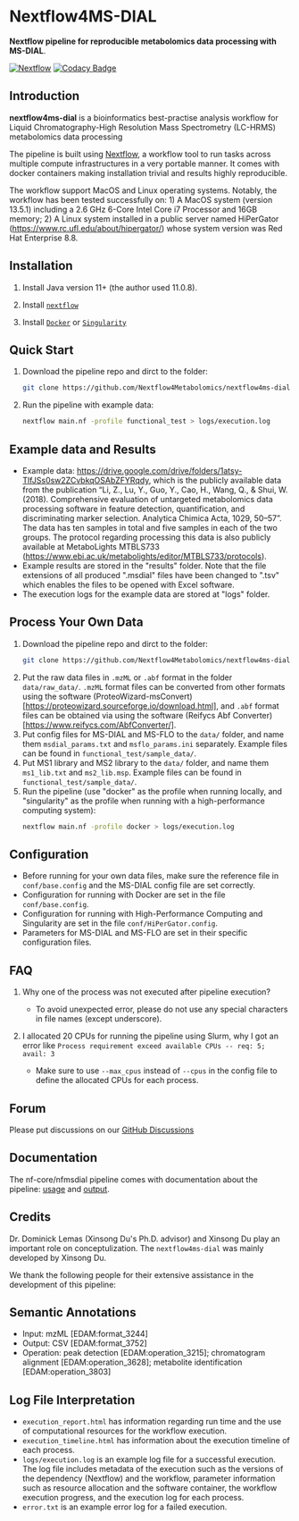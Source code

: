 # Nextflow4MS-DIAL

**Nextflow pipeline for reproducible metabolomics data processing with MS-DIAL**.

[![Nextflow](https://img.shields.io/badge/nextflow-%E2%89%A520.04.0-brightgreen.svg)](https://www.nextflow.io/)
[![Codacy Badge](https://app.codacy.com/project/badge/Grade/104f754fa0854cc49e7f84ce73b7c440)](https://app.codacy.com/gh/Nextflow4Metabolomics/nextflow4ms-dial/dashboard?utm_source=gh&utm_medium=referral&utm_content=&utm_campaign=Badge_grade)

## Introduction

<!-- TODO nf-core: Write a 1-2 sentence summary of what data the pipeline is for and what it does -->
**nextflow4ms-dial** is a bioinformatics best-practise analysis workflow for Liquid Chromatography-High Resolution Mass Spectrometry (LC-HRMS) metabolomics data processing

The pipeline is built using [Nextflow](https://www.nextflow.io), a workflow tool to run tasks across multiple compute infrastructures in a very portable manner. It comes with docker containers making installation trivial and results highly reproducible.

The workflow support MacOS and Linux operating systems. Notably, the workflow has been tested successfully on: 1) A MacOS system (version 13.5.1) including a 2.6 GHz 6-Core Intel Core i7 Processor and 16GB memory; 2) A Linux system installed in a public server named HiPerGator (https://www.rc.ufl.edu/about/hipergator/) whose system version was Red Hat Enterprise 8.8.

## Installation

1. Install Java version 11+ (the author used 11.0.8).

2. Install [`nextflow`](https://nf-co.re/usage/installation)

3. Install [`Docker`](https://docs.docker.com/engine/installation/) or [`Singularity`](https://www.sylabs.io/guides/3.0/user-guide/)

## Quick Start

1. Download the pipeline repo and dirct to the folder:
	```bash
	git clone https://github.com/Nextflow4Metabolomics/nextflow4ms-dial.git && cd nextflow4ms-dial
	```

2. Run the pipeline with example data:
    ```bash
    nextflow main.nf -profile functional_test > logs/execution.log
    ```

## Example data and Results

- Example data: https://drive.google.com/drive/folders/1atsy-TlfJSs0sw2ZCvbkqOSAbZFYRqdy, which is the publicly available data from the publication “Li, Z., Lu, Y., Guo, Y., Cao, H., Wang, Q., & Shui, W. (2018). Comprehensive evaluation of untargeted metabolomics data processing software in feature detection, quantification, and discriminating marker selection. Analytica Chimica Acta, 1029, 50–57”. The data has ten samples in total and five samples in each of the two groups. The protocol regarding processing this data is also publicly available at MetaboLights MTBLS733 (https://www.ebi.ac.uk/metabolights/editor/MTBLS733/protocols).
- Example results are stored in the "results" folder. Note that the file extensions of all produced ".msdial" files have been changed to ".tsv" which enables the files to be opened with Excel software.
- The execution logs for the example data are stored at "logs" folder.

## Process Your Own Data

1. Download the pipeline repo and dirct to the folder:
	```bash
	git clone https://github.com/Nextflow4Metabolomics/nextflow4ms-dial.git && cd nextflow4ms-dial
	```
2. Put the raw data files in `.mzML` or `.abf` format in the folder `data/raw_data/`. `.mzML` format files can be converted from other formats using the software (ProteoWizard-msConvert)[https://proteowizard.sourceforge.io/download.html], and `.abf` format files can be obtained via using the software (Reifycs Abf Converter)[https://www.reifycs.com/AbfConverter/].
3. Put config files for MS-DIAL and MS-FLO to the `data/` folder, and name them `msdial_params.txt` and `msflo_params.ini` separately. Example files can be found in `functional_test/sample_data/`.
4. Put MS1 library and MS2 library to the `data/` folder, and name them `ms1_lib.txt` and `ms2_lib.msp`. Example files can be found in `functional_test/sample_data/`.
3. Run the pipeline (use "docker" as the profile when running locally, and "singularity" as the profile when running with a high-performance computing system):
    ```bash
    nextflow main.nf -profile docker > logs/execution.log
    ```

## Configuration

- Before running for your own data files, make sure the reference file in `conf/base.config` and the MS-DIAL config file are set correctly.
- Configuration for running with Docker are set in the file `conf/base.config`.
- Configuration for running with High-Performance Computing and Singularity are set in the file `conf/HiPerGator.config`.
- Parameters for MS-DIAL and MS-FLO are set in their specific configuration files.

## FAQ

1. Why one of the process was not executed after pipeline execution?
	- To avoid unexpected error, please do not use any special characters in file names (except underscore).

2. I allocated 20 CPUs for running the pipeline using Slurm, why I got an error like `Process requirement exceed available CPUs -- req: 5; avail: 3`
	- Make sure to use `--max_cpus` instead of `--cpus` in the config file to define the allocated CPUs for each process.

## Forum

Please put discussions on our [GitHub Discussions](https://github.com/Nextflow4Metabolomics/nextflow4ms-dial/discussions)

## Documentation

The nf-core/nfmsdial pipeline comes with documentation about the pipeline: [usage](https://nf-co.re/nfmsdial/usage) and [output](https://nf-co.re/nfmsdial/output).

## Credits

Dr. Dominick Lemas (Xinsong Du's Ph.D. advisor) and Xinsong Du play an important role on conceptulization.
The `nextflow4ms-dial` was mainly developed by Xinsong Du. 

We thank the following people for their extensive assistance in the development
of this pipeline:

## Semantic Annotations

- Input: mzML [EDAM:format_3244]
- Output: CSV [EDAM:format_3752]
- Operation: peak detection [EDAM:operation_3215]; chromatogram alignment [EDAM:operation_3628]; metabolite identification [EDAM:operation_3803]

## Log File Interpretation

- `execution_report.html` has information regarding run time and the use of computational resources for the workflow execution.
- `execution_timeline.html` has information about the execution timeline of each process.
- `logs/execution.log` is an example log file for a successful execution. The log file includes metadata of the execution such as the versions of the dependency (Nextflow) and the workflow, parameter information such as resource allocation and the software container, the workflow execution progress, and the execution log for each process.
- `error.txt` is an example error log for a failed execution.
